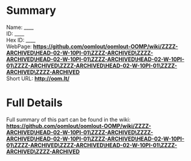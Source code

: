 
Summary
=================
  
Name: ____    
ID: ____   
Hex ID: ____   
WebPage: __https://github.com/oomlout/oomlout-OOMP/wiki/ZZZZ-ARCHIVED\HEAD-02-W-10PI-01\ZZZZ-ARCHIVED\ZZZZ-ARCHIVED\HEAD-02-W-10PI-01\ZZZZ-ARCHIVED\HEAD-02-W-10PI-01\ZZZZ-ARCHIVED\ZZZZ-ARCHIVED\HEAD-02-W-10PI-01\ZZZZ-ARCHIVED\ZZZZ-ARCHIVED__   
Short URL: __http://oom.lt/__   

Full Details
==========================
Full summary of this part can be found in the wiki:   
__https://github.com/oomlout/oomlout-OOMP/wiki/ZZZZ-ARCHIVED\HEAD-02-W-10PI-01\ZZZZ-ARCHIVED\ZZZZ-ARCHIVED\HEAD-02-W-10PI-01\ZZZZ-ARCHIVED\HEAD-02-W-10PI-01\ZZZZ-ARCHIVED\ZZZZ-ARCHIVED\HEAD-02-W-10PI-01\ZZZZ-ARCHIVED\ZZZZ-ARCHIVED__    

